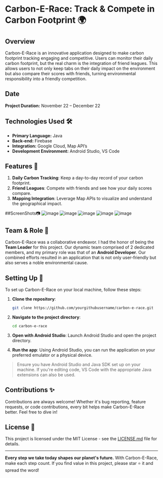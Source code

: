# Carbon-E-Race: Track & Compete in Carbon Footprint 🌍

## Overview
Carbon-E-Race is an innovative application designed to make carbon footprint tracking engaging and competitive. Users can monitor their daily carbon footprint, but the real charm is the integration of friend leagues. This allows users to not only keep tabs on their daily impact on the environment but also compare their scores with friends, turning environmental responsibility into a friendly competition.

## Date
**Project Duration:** November 22 – December 22

## Technologies Used 🛠️
- **Primary Language:** Java
- **Back-end:** Firebase
- **Integration:** Google Cloud, Map API’s
- **Development Environment:** Android Studio, VS Code

## Features 🌟
1. **Daily Carbon Tracking**: Keep a day-to-day record of your carbon footprint.
2. **Friend Leagues**: Compete with friends and see how your daily scores compare.
3. **Mapping Integration**: Leverage Map APIs to visualize and understand the geographical impact.

##ScreenShots📷
![image](https://github.com/Aviral-3/Carbon-E-Race/assets/63746541/f2925c4a-35fb-4e27-96fc-ae6e7808414a)
![image](https://github.com/Aviral-3/Carbon-E-Race/assets/63746541/377e1b5c-bc9d-40be-9dd8-8ca88d7a3c97)
![image](https://github.com/Aviral-3/Carbon-E-Race/assets/63746541/d5b529ff-a697-4cdd-a9c9-7522c2d81cd4)
![image](https://github.com/Aviral-3/Carbon-E-Race/assets/63746541/677871c3-20ca-4538-93a5-69078681b001)
![image](https://github.com/Aviral-3/Carbon-E-Race/assets/63746541/c4c8ca15-470c-4040-aa74-b802f2a30773)

## Team & Role 🤝
Carbon-E-Race was a collaborative endeavor. I had the honor of being the **Team Leader** for this project. Our dynamic team comprised of 2 dedicated members, and my primary role was that of an **Android Developer**. Our combined efforts resulted in an application that is not only user-friendly but also serves a noble environmental cause.

## Setting Up 🔧

To set up Carbon-E-Race on your local machine, follow these steps:

1. **Clone the repository**:
    ```bash
    git clone https://github.com/yourgithubusername/carbon-e-race.git
    ```

2. **Navigate to the project directory**:
    ```bash
    cd carbon-e-race
    ```

3. **Open with Android Studio**:
   Launch Android Studio and open the project directory.

4. **Run the app**:
   Using Android Studio, you can run the application on your preferred emulator or a physical device.

> Ensure you have Android Studio and Java SDK set up on your machine. If you're editing code, VS Code with the appropriate Java extensions can also be used.

## Contributions ✨
Contributions are always welcome! Whether it's bug reporting, feature requests, or code contributions, every bit helps make Carbon-E-Race better. Feel free to dive in!

## License 📝
This project is licensed under the MIT License - see the [LICENSE.md](LICENSE.md) file for details.

---

**Every step we take today shapes our planet's future.** With Carbon-E-Race, make each step count. If you find value in this project, please star ⭐ it and spread the word!
